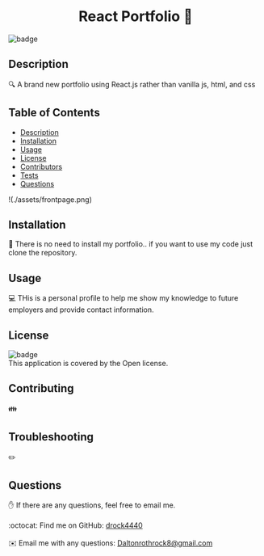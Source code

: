 
<h1 align="center">React Portfolio 👋</h1>

![badge](https://img.shields.io/badge/license-Open-brightgreen)<br />
## Description
🔍 A brand new portfolio using React.js rather than vanilla js, html, and css
## Table of Contents
- [Description](#description)
- [Installation](#installation)
- [Usage](#usage)
- [License](#license)
- [Contributors](#contributors)
- [Tests](#tests)
- [Questions](#questions)

!(./assets/frontpage.png)
## Installation
💾 There is no need to install my portfolio.. if you want to use my code just clone the repository.
## Usage
💻 THis is a personal profile to help me show my knowledge to future employers and provide contact information.
## License
![badge](https://img.shields.io/badge/license-Open-brightgreen)
<br />
This application is covered by the Open license. 
## Contributing
👪 
## Troubleshooting
✏️ 
## Questions
✋ If there are any questions, feel free to email me.<br />
<br />
:octocat: Find me on GitHub: [drock4440](https://github.com/drock4440)<br />
<br />
✉️ Email me with any questions: Daltonrothrock8@gmail.com<br /><br />
  